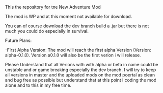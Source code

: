 This the repository for tne New Adventure Mod

The mod is WP and at this moment not available for download.

You can of course download the dev branch build a .jar but there is not much you could do especially in survival.

Future Plans:

  -First Alpha Version: The mod will reach the first alpha Version (Version: alpha-0.1.0). Version a0.1.0 will also be the first verion i will release. 

Please Understand that all Verions with with alpha or beta in name could be unstable and or game breaking especially the dev branch. I will try to keep all versions in master and the uploaded mods on the mod poertal as clean and bug free as possible but understand that at    this point i coding the mod alone and to this in my free time.
